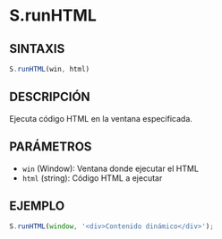 # S.runHTML

## SINTAXIS
```javascript
S.runHTML(win, html)
```

## DESCRIPCIÓN
Ejecuta código HTML en la ventana especificada.

## PARÁMETROS
- `win` (Window): Ventana donde ejecutar el HTML
- `html` (string): Código HTML a ejecutar

## EJEMPLO
```javascript
S.runHTML(window, '<div>Contenido dinámico</div>');
```